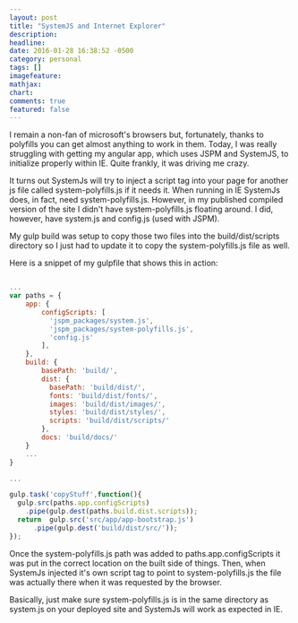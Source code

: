 ```yaml
---
layout: post
title: "SystemJS and Internet Explorer"
description: 
headline: 
date: 2016-01-28 16:38:52 -0500
category: personal
tags: []
imagefeature: 
mathjax: 
chart: 
comments: true
featured: false
---
```

I remain a non-fan of microsoft's browsers but, fortunately, thanks to polyfills you can get almost anything to work in them.  Today, I was really struggling with getting my angular app, which uses JSPM and SystemJS, to initialize properly within IE.  Quite frankly, it was driving me crazy.

It turns out SystemJs will try to inject a script tag into your page for another js file called system-polyfills.js if it needs it.  When running in IE SystemJs does, in fact, need system-polyfills.js.  However, in my published compiled version of the site I didn't have system-polyfills.js floating around.  I did, however, have system.js and config.js (used with JSPM).

My gulp build was setup to copy those two files into the build/dist/scripts directory so I just had to update it to copy the system-polyfills.js file as well.

Here is a snippet of my gulpfile that shows this in action:


```js

...
var paths = {
	app: {
	    configScripts: [
	      'jspm_packages/system.js',
	      'jspm_packages/system-polyfills.js',
	      'config.js'
	    ],
	},
	build: {
		basePath: 'build/',
		dist: {
		  basePath: 'build/dist/',
		  fonts: 'build/dist/fonts/',
		  images: 'build/dist/images/',
		  styles: 'build/dist/styles/',
		  scripts: 'build/dist/scripts/'
		},
		docs: 'build/docs/'
	}
	...
}

...

gulp.task('copyStuff',function(){
  gulp.src(paths.app.configScripts)
    .pipe(gulp.dest(paths.build.dist.scripts));
  return  gulp.src('src/app/app-bootstrap.js')
      .pipe(gulp.dest('build/dist/src/'));
});
```

Once the system-polyfills.js path was added to paths.app.configScripts it was put in the correct location on the built side of things.  Then, when SystemJs injected it's own script tag to point to system-polyfills.js the file was actually there when it was requested by the browser.

Basically, just make sure system-polyfills.js is in the same directory as system.js on your deployed site and SystemJs will work as expected in IE.

